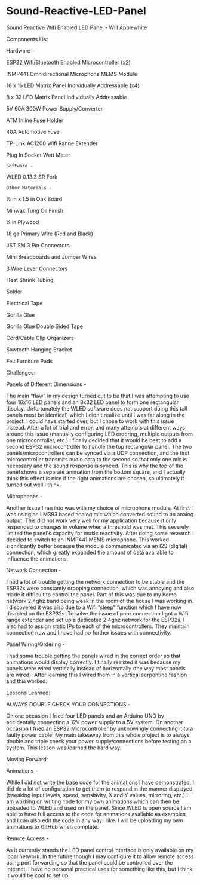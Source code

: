 # Sound-Reactive-LED-Panel
Sound Reactive Wifi Enabled LED Panel - Will Applewhite

Components List

Hardware -

ESP32 Wifi/Bluetooth Enabled Microcontroller (x2)

INMP441 Omnidirectional Microphone MEMS Module

16 x 16 LED Matrix Panel Individually Addressable (x4)

8 x 32 LED Matrix Panel Individually Addressable

5V 60A 300W Power Supply/Converter

ATM Inline Fuse Holder

40A Automotive Fuse

TP-Link AC1200 Wifi Range Extender

Plug In Socket Watt Meter

	Software - 
 
WLED 0.13.3 SR Fork

	Other Materials -
 
½ in x 1.5 in Oak Board

Minwax Tung Oil Finish

¼ in Plywood

18 ga Primary Wire (Red and Black)

JST SM 3 Pin Connectors

Mini Breadboards and Jumper Wires

3 Wire Lever Connectors

Heat Shrink Tubing

Solder

Electrical Tape

Gorilla Glue

Gorilla Glue Double Sided Tape

Cord/Cable Clip Organizers

Sawtooth Hanging Bracket

Felt Furniture Pads

Challenges:

Panels of Different Dimensions - 

The main “flaw” in my design turned out to be that I was attempting to use four 16x16 LED panels and an 8x32 LED panel to form one rectangular display. Unfortunately the WLED software does not support doing this (all panels must be identical) which I didn’t realize until I was far along in the project. I could have started over, but I chose to work with this issue instead. After a lot of trial and error, and many attempts at different ways around this issue (manually configuring LED ordering, multiple outputs from one microcontroller, etc.) I finally decided that it would be best to add a second ESP32 microcontroller to handle the top rectangular panel. The two panels/microcontrollers can be synced via a UDP connection, and the first microcontroller transmits audio data to the second so that only one mic is necessary and the sound response is synced. This is why the top of the panel shows a separate animation from the bottom square, and I actually think this effect is nice if the right animations are chosen, so ultimately it turned out well I think.

Microphones - 

Another issue I ran into was with my choice of microphone module. At first I was using an LM393 based analog mic which converted sound to an analog output. This did not work very well for my application because it only responded to changes in volume when a threshold was met. This severely limited the panel's capacity for music reactivity. After doing some research I decided to switch to an INMP441 MEMS microphone. This worked significantly better because the module communicated via an I2S (digital) connection, which greatly expanded the amount of data available to influence the animations.

Network Connection - 

I had a lot of trouble getting the network connection to be stable and the ESP32s were constantly dropping connection, which was annoying and also made it difficult to control the panel. Part of this was due to my home network 2.4ghz band being weak in the room of the house I was working in. I discovered it was also due to a Wifi “sleep” function which I have now disabled on the ESP32s. To solve the issue of poor connection I got a Wifi range extender and set up a dedicated 2.4ghz network for the ESP32s. I also had to assign static IPs to each of the microcontrollers. They maintain connection now and I have had no further issues with connectivity. 

Panel Wiring/Ordering - 

I had some trouble getting the panels wired in the correct order so that animations would display correctly. I finally realized it was because my panels were wired vertically instead of horizontally (the way most panels are wired). After learning this I wired them in a vertical serpentine fashion and this worked.

Lessons Learned:

ALWAYS DOUBLE CHECK YOUR CONNECTIONS - 

On one occasion I fried four LED panels and an Arduino UNO by accidentally connecting a 12V power supply to a 5V system. On another occasion I fried an ESP32 Microcontroller by unknowingly connecting it to a faulty power cable. My main takeaway from this whole project is to always double and triple check your power supply/connections before testing on a system. This lesson was learned the hard way.

Moving Forward:

Animations - 

While I did not write the base code for the animations I have demonstrated, I did do a lot of configuration to get them to respond in the manner displayed (tweaking input levels, speed, sensitivity, X and Y values, mirroring, etc.) I am working on writing code for my own animations which can then be uploaded to WLED and used on the panel. Since WLED is open source I am able to have full access to the code for animations available as examples, and I can also edit the code in any way I like. I will be uploading my own animations to GitHub when complete.

Remote Access - 

As it currently stands the LED panel control interface is only available on my local network. In the future though I may configure it to allow remote access using port forwarding so that the panel could be controlled over the internet. I have no personal practical uses for something like this, but I think it would be cool to set up.
